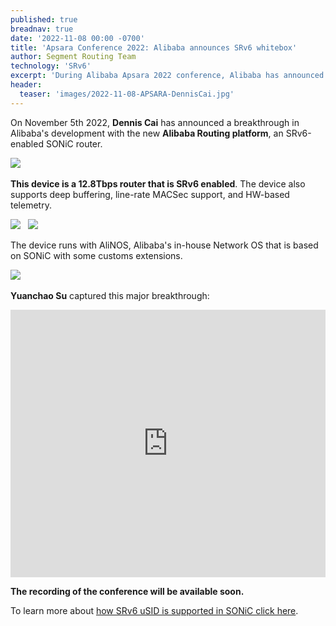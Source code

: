 ```yaml
---
published: true
breadnav: true
date: '2022-11-08 00:00 -0700'
title: 'Apsara Conference 2022: Alibaba announces SRv6 whitebox'
author: Segment Routing Team
technology: 'SRv6'
excerpt: 'During Alibaba Apsara 2022 conference, Alibaba has announced a new whitebox router. This router is based based on SONiC, and has full support of SRv6.'
header:
  teaser: 'images/2022-11-08-APSARA-DennisCai.jpg'
---
```


On November 5th 2022, **Dennis Cai** has announced a breakthrough in Alibaba's development with the new **Alibaba Routing platform**, an SRv6-enabled SONiC router.

<img src="{{ 'images/2022-11-08-APSARA-DennisCai.jpg' | relative_url }}">
&nbsp;

**This device is a 12.8Tbps router that is SRv6 enabled**. The device also supports deep buffering, line-rate MACSec support, and HW-based telemetry.

<img src="{{ 'images/2022-11-08-APSARA-Alibaba-SRv6-router.jpeg' | relative_url }}">
&nbsp;
<img src="{{ 'images/2022-11-08-APSARA-Hardware.jpg' | relative_url }}">
&nbsp;

The device runs with AliNOS, Alibaba's in-house Network OS that is based on SONiC with some customs extensions.

<img src="{{ 'images/2022-11-08-APSARA-Alibaba-SRv6-router-AliNOS.jpg' | relative_url }}">
&nbsp;

**Yuanchao Su** captured this major breakthrough:

<iframe src="https://www.linkedin.com/embed/feed/update/urn:li:share:6994516951448375296" height="428" width="504" frameborder="0" allowfullscreen="" title="Embedded post"></iframe>

**The recording of the conference will be available soon.**

To learn more about [how SRv6 uSID is supported in SONiC click here](open-software/SONiC).

